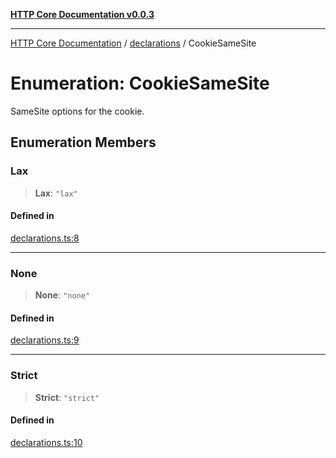 [**HTTP Core Documentation v0.0.3**](../../README.md)

***

[HTTP Core Documentation](../../modules.md) / [declarations](../README.md) / CookieSameSite

# Enumeration: CookieSameSite

SameSite options for the cookie.

## Enumeration Members

### Lax

> **Lax**: `"lax"`

#### Defined in

[declarations.ts:8](https://github.com/stonemjs/http-core/blob/33a82b77e98ade423889148c13f25ccd40b75c8a/src/declarations.ts#L8)

***

### None

> **None**: `"none"`

#### Defined in

[declarations.ts:9](https://github.com/stonemjs/http-core/blob/33a82b77e98ade423889148c13f25ccd40b75c8a/src/declarations.ts#L9)

***

### Strict

> **Strict**: `"strict"`

#### Defined in

[declarations.ts:10](https://github.com/stonemjs/http-core/blob/33a82b77e98ade423889148c13f25ccd40b75c8a/src/declarations.ts#L10)
